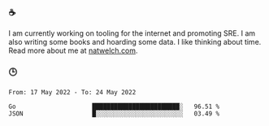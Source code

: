 ### ☕

I am currently working on tooling for the internet and promoting SRE. I am also writing some books and hoarding some data. I like thinking about time. Read more about me at [natwelch.com](https://natwelch.com).

### 🕒

<!--START_SECTION:waka-->

```text
From: 17 May 2022 - To: 24 May 2022

Go                     ████████████████████████░   96.51 %
JSON                   █░░░░░░░░░░░░░░░░░░░░░░░░   03.49 %
```

<!--END_SECTION:waka-->
